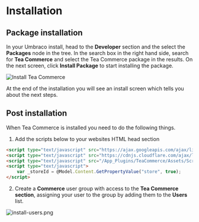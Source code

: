 # Installation

## Package installation

In your Umbraco install, head to the **Developer** section and the select the **Packages** node in the tree. In the search box in the right hand side, search for **Tea Commerce** and select the Tea Commerce package in the results. On the next screen, click **Install Package** to start installing the package.

![Install Tea Commerce](/img/install-package.png)

At the end of the installation you will see an install screen which tells you about the next steps.

## Post installation

When Tea Commerce is installed you need to do the following things.  

1. Add the scripts below to your websites HTML head section   

````html
<script type="text/javascript" src="https://ajax.googleapis.com/ajax/libs/jquery/3.1.1/jquery.min.js"></script>
<script type="text/javascript" src="https://cdnjs.cloudflare.com/ajax/libs/jquery.form/3.51/jquery.form.min.js"></script>
<script type="text/javascript" src="/App_Plugins/TeaCommerce/Assets/Scripts/tea-commerce.min.js"></script>
<script type="text/javascript">
    var _storeId = @Model.Content.GetPropertyValue("store", true);
</script>
````

2. Create a **Commerce** user group with access to the **Tea Commerce section**, assigning your user to the group by adding them to the **Users** list.

![install-users.png](/img/51d7310-install-users.png)